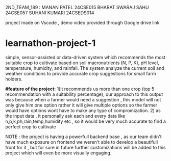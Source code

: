 2ND_TEAM_189 :
MANAN PATEL 24CSE015 
BHARAT SWARAJ SAHU 24CSE057
SUHANI KUMARI 24CSEDS014


project made on Vscode , demo video provided through Google drive link


# learnathon-project-1
simple, sensor-assisted or data-driven system which recommends the most suitable crop to cultivate based on soil macronutrients (N, P, K), pH level, temperature, humidity, and rainfall. The system analyze the current soil and weather conditions to provide accurate crop suggestions for small farm holders.

**#feature of the project:** 
1)it recommends us more than one crop (top 5 recommendation with a suitability percentage), our approach to this output was because when a farmer would need a suggestion , this model will not only give him one option rather it will give multiple options so the farmer would have options wont have to make any type of compromization.
2) as the input data , it personally ask each and every data like n,p,k,ph,rain,temp,humidity etc  , so it would be very much accurate to find a perfect crop to cultivate


NOTE : the project is having a powerfull backend base , as our team didn't have much exposure on frontend we weren't able to develop a beautifull front for it , but for sure in future further customizations will be added to this project which will even be more visually engaging. 
